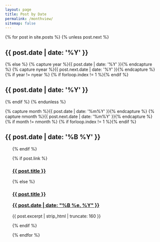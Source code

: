 ```yaml
---
layout: page
title: Post by Date
permalink: /monthview/
sitemap: false
---
```

<div id="index">
{% for post in site.posts %}
{% unless post.next %}
<h2>{{ post.date | date: '%Y' }}</h2>
{% else %}
{% capture year %}{{ post.date | date: '%Y' }}{% endcapture %}
{% capture nyear %}{{ post.next.date | date: '%Y' }}{% endcapture %}
{% if year != nyear %}
{% if forloop.index != 1 %}</ul>{% endif %}
  <h2>{{ post.date | date: '%Y' }}</h2>
{% endif %}
{% endunless %}

{% capture month %}{{ post.date | date: '%m%Y' }}{% endcapture %}
{% capture nmonth %}{{ post.next.date | date: '%m%Y' }}{% endcapture %}
{% if month != nmonth %}
{% if forloop.index != 1 %}</ul>{% endif %}
<h2>{{ post.date | date: '%B %Y' }}</h2><ul>
{% endif %}


{% if post.link %}
  <h3 class="link-post">
    <a href="{{site.baseurl}}{{ post.url }}" title="{{ post.title }}">{{ post.title }}</a>
    <a href="{{ post.link }}" target="_blank" title="{{ post.title }}"><i class="fa fa-link"></i></a></h3>
{% else %}
  <h3><a href="{{site.baseurl}}{{ post.url }}" title="{{ post.title }}">{{ post.title }}<p class="date">{{ post.date |  date: "%B %e, %Y" }}</p></a></h3>
  <p>{{ post.excerpt | strip_html | truncate: 160 }}</p>
{% endif %}


{% endfor %}
</div>
